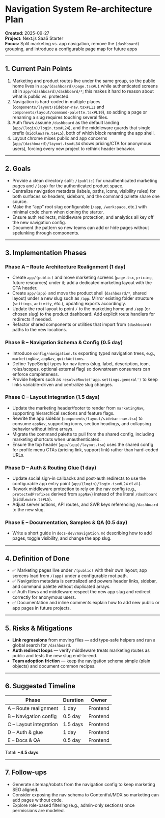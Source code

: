 # Navigation System Re-architecture Plan

**Created:** 2025-09-27  
**Project:** Next.js SaaS Starter  
**Focus:** Split marketing vs. app navigation, remove the `(dashboard)` grouping, and introduce a configurable page map for future apps

---

## 1. Current Pain Points

1. Marketing and product routes live under the same group, so the public home lives in `app/(dashboard)/page.tsx#L1` while authenticated screens sit in `app/(dashboard)/dashboard/*`; this makes it hard to reason about what is public vs. protected.
2. Navigation is hard-coded in multiple places (`components/layout/sidebar-nav.tsx#L11` and `components/layout/command-palette.tsx#L10`), so adding a page or renaming a slug requires touching several files.
3. Auth flows assume `/dashboard` as the default landing (`app/(login)/login.tsx#L24`), and the middleware guards that single prefix (`middleware.ts#L5`), both of which block renaming the app shell.
4. Layout chrome mixes public and app concerns (`app/(dashboard)/layout.tsx#L34` shows pricing/CTA for anonymous users), forcing every new project to rethink header behavior.

---

## 2. Goals

- Provide a clean directory split: `/(public)` for unauthenticated marketing pages and `/(app)` for the authenticated product space.
- Centralize navigation metadata (labels, paths, icons, visibility rules) for both surfaces so headers, sidebars, and the command palette share one source.
- Make the “app” root slug configurable (`/app`, `/workspace`, etc.) with minimal code churn when cloning the starter.
- Ensure auth redirects, middleware protection, and analytics all key off the new navigation config.
- Document the pattern so new teams can add or hide pages without spelunking through components.

---

## 3. Implementation Phases

### Phase A – Route Architecture Realignment (1 day)

- Create `app/(public)` and move marketing screens (`page.tsx`, `pricing`, future resources) under it; add a dedicated marketing layout with the CTA header.
- Create `app/(app)` and move the product shell (`dashboard/*`, shared layout) under a new slug such as `/app`. Mirror existing folder structure (`settings`, `activity`, etc.), updating exports accordingly.
- Update the root layout to point `/` to the marketing home and `/app` (or chosen slug) to the product dashboard. Add explicit route handlers for redirects if needed.
- Refactor shared components or utilities that import from `(dashboard)` paths to the new locations.

### Phase B – Navigation Schema & Config (0.5 day)

- Introduce `config/navigation.ts` exporting typed navigation trees, e.g., `marketingNav`, `appNav`, `quickActions`.
- Define TypeScript types for nav items (slug, label, description, icon, roles/scopes, optional external flag) so downstream consumers can enforce completeness.
- Provide helpers such as `resolveRoute('app.settings.general')` to keep links variable-driven and centralize slug changes.

### Phase C – Layout Integration (1.5 days)

- Update the marketing header/footer to render from `marketingNav`, supporting hierarchical sections and feature flags.
- Rewrite the app sidebar (`components/layout/sidebar-nav.tsx`) to consume `appNav`, supporting icons, section headings, and collapsing behavior without inline arrays.
- Migrate the command palette to pull from the shared config, including marketing shortcuts when unauthenticated.
- Ensure the top header (`app/(app)/layout.tsx`) uses the shared config for profile menu CTAs (pricing link, support link) rather than hard-coded URLs.

### Phase D – Auth & Routing Glue (1 day)

- Update social sign-in callbacks and post-auth redirects to use the configurable app entry point (`app/(login)/login.tsx#L24` et al.).
- Rework middleware protection to rely on the nav config (e.g., `protectedPrefixes` derived from `appNav`) instead of the literal `/dashboard` (`middleware.ts#L5`).
- Adjust server actions, API routes, and SWR keys referencing `/dashboard` to the new slug.

### Phase E – Documentation, Samples & QA (0.5 day)

- Write a short guide in `docs-dev/navigation.md` describing how to add pages, toggle visibility, and change the app slug.

---

## 4. Definition of Done

- ✅ Marketing pages live under `/(public)` with their own layout; app screens load from `/(app)` under a configurable root path.
- ✅ Navigation metadata is centralized and powers header links, sidebar, and command palette without duplicated arrays.
- ✅ Auth flows and middleware respect the new app slug and redirect correctly for anonymous users.
- ✅ Documentation and inline comments explain how to add new public or app pages in future projects.

---

## 5. Risks & Mitigations

- **Link regressions** from moving files — add type-safe helpers and run a global search for `/dashboard`.
- **Auth redirect loops** — verify middleware treats marketing routes as public and tests the new slug end-to-end.
- **Team adoption friction** — keep the navigation schema simple (plain objects) and document common recipes.

---

## 6. Suggested Timeline

| Phase                  | Duration | Owner    |
| ---------------------- | -------- | -------- |
| A – Route realignment  | 1 day    | Frontend |
| B – Navigation config  | 0.5 day  | Frontend |
| C – Layout integration | 1.5 days | Frontend |
| D – Auth & glue        | 1 day    | Frontend |
| E – Docs & QA          | 0.5 day  | Frontend |

Total: **~4.5 days**

---

## 7. Follow-ups

- Generate sitemap/robots from the navigation config to keep marketing SEO aligned.
- Consider exposing the nav schema to Contentful/MDX so marketing can add pages without code.
- Explore role-based filtering (e.g., admin-only sections) once permissions are modeled.
